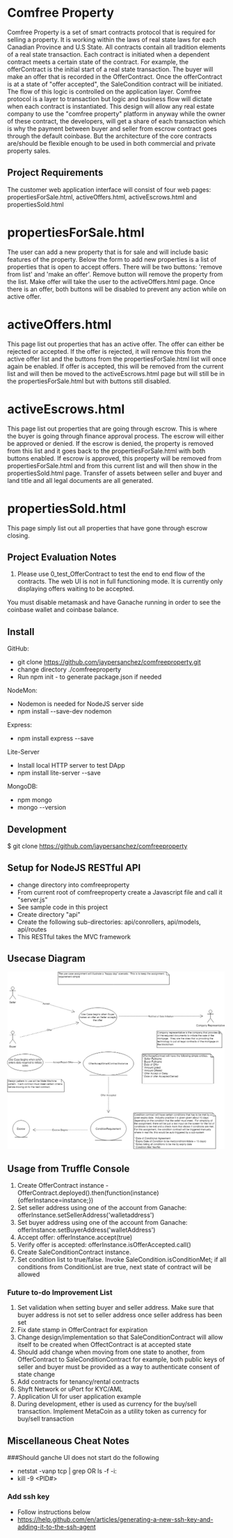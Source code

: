 # Comfree Property

Comfree Property is a set of smart contracts protocol that is required for selling a property.  It is working within the laws of real state laws for each Canadian Province and U.S State.  All contracts contain all tradition elements of a real state transaction.  Each contract is initiated when a dependent contract meets a certain state of the contract.  For example, the offerContract is the initial start of a real state transaction.  The buyer will make an offer that is recorded in the OfferContract.  Once the offerContract is at a state of "offer accepted", the SaleCondition contract will be initiated.  The flow of this logic is controlled on the application layer.  Comfree protocol is a layer to transaction but logic and business flow will dictate when each contract is instantiated.  This design will allow any real estate company to use the "comfree property" platform in anyway while the owner of these contract, the developers, will get a share of each transaction which is why the payment between buyer and seller from escrow contract goes through the default coinbase.  But the architecture of the core contracts are/should be flexible enough to be used in both commercial and private property sales.

## Project Requirements

The customer web application interface will consist of four web pages: propertiesForSale.html, activeOffers.html, activeEscrows.html and propertiesSold.html

# propertiesForSale.html

The user can add a new property that is for sale and will include basic features of the property.  Below the form to add new properties is a list of properties that is open to accept offers.  There will be two buttons: 'remove from list' and 'make an offer'.  Remove button will remove the property from the list.  Make offer will take the user to the activeOffers.html page.  Once there is an offer, both buttons will be disabled to prevent any action while on active offer.

# activeOffers.html

This page list out properties that has an active offer.  The offer can either be rejected or accepted.  If the offer is rejected, it will remove this from the active offer list and the buttons from the propertiesForSale.html list will once again be enabled.  If offer is accepted, this will be removed from the current list and will then be moved to the activeEscrows.html page but will still be in the propertiesForSale.html but with buttons still disabled.

# activeEscrows.html

This page list out properties that are going through escrow.  This is where the buyer is going through finance approval process.  The escrow will either be approved or denied.  If the escrow is denied, the property is removed from this list and it goes back to the propertiesForSale.html with both buttons enabled.  If escrow is approved, this property will be removed from propertiesForSale.html and from this current list and will then show in the propertiesSold.html page.  Transfer of assets between seller and buyer and land title and all legal documents are all generated.

# propertiesSold.html

This page simply list out all properties that have gone through escrow closing. 

## Project Evaluation Notes
1. Please use 0_test_OfferContract to test the end to end flow of the contracts.  The web UI is not in full functioning mode.  It is currently only displaying offers waiting to be accepted.

You must disable metamask and have Ganache running in order to see the coinbase wallet and coinbase balance.
 

## Install

GitHub:
* git clone https://github.com/jaypersanchez/comfreeproperty.git
* change directory ./comfreeproperty
* Run npm init - to generate package.json if needed

NodeMon:
* Nodemon is needed for NodeJS server side
* npm install --save-dev nodemon

Express:
* npm install express --save

Lite-Server
* Install local HTTP server to test DApp
* npm install lite-server --save

MongoDB:

* npm mongo
* mongo --version

## Development 

$ git clone https://github.com/jaypersanchez/comfreeproperty

## Setup for NodeJS RESTful API

* change directory into comfreeproperty
* From current root of comfreeproperty create a Javascript file and call it "server.js"
* See sample code in this project
* Create directory "api"
* Create the following sub-directories: api/conrollers, api/models, api/routes
* This RESTful takes the MVC framework

## Usecase Diagram

<img src="./ConsensysBootcampFinalProject.png" width="500">


## Usage from Truffle Console 

1. Create OfferContract instance - OfferContract.deployed().then(function(instance){offerInstance=instance;})
2. Set seller address using one of the account from Ganache: offerInstance.setSellerAddress('walletaddress')
3. Set buyer address using one of the account from Ganache: offerInstance.setBuyerAddress('walletAddress')
4. Accept offer: offerInstance.accept(true)
5. Verify offer is accepted: offerInstance.isOfferAccepted.call()
6. Create SaleConditionContract instance.  
7. Set condition list to true/false.  Invoke SaleCondition.isConditionMet; if all conditions from ConditionList are true, next state of contract will be allowed

### Future to-do Improvement List

1. Set validation when setting buyer and seller address.  Make sure that buyer address is not set to seller address once seller address has     been set
2. Fix date stamp in OfferContract for expiration
3. Change design/implementation so that SaleConditionContract will allow itself to be created
when OffectContract is at accepted state
4. Should add change when moving from one state to another, from OfferContract to SaleConditionContract for example, both public keys of seller and buyer must be provided as a way to authenticate consent of state change
5. Add contracts for tenancy/rental contracts
6. Shyft Network or uPort for KYC/AML
7. Application UI for user application example
8. During development, ether is used as currency for the buy/sell transaction.  Implement MetaCoin as a utility 
token as currency for buy/sell transaction

## Miscellaneous Cheat Notes

###Should ganche UI does not start do the following
* netstat -vanp tcp | grep <portnumber> OR ls -f -i:<portnumber>
* kill -9 <PID#>

### Add ssh key

* Follow instructions below
* https://help.github.com/en/articles/generating-a-new-ssh-key-and-adding-it-to-the-ssh-agent
